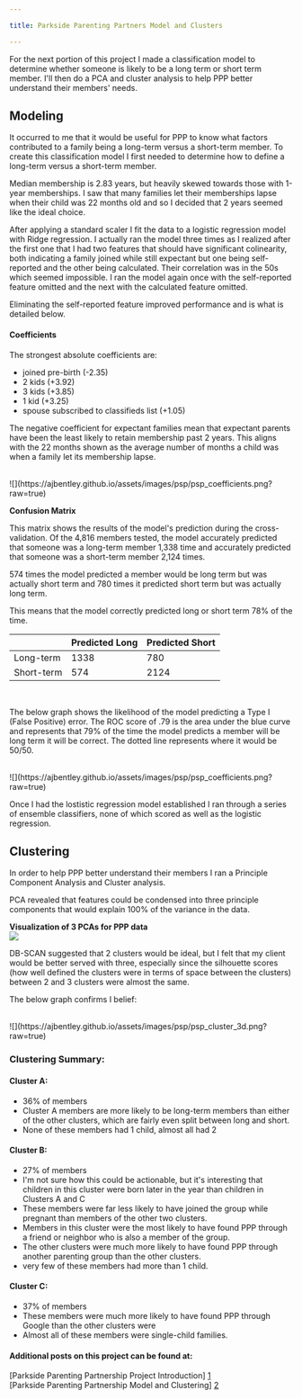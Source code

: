 ```yaml
---

title: Parkside Parenting Partners Model and Clusters

---
```


For the next portion of this project I made a classification model to determine whether someone is likely to be a long term or short term member. I'll then do a PCA and cluster analysis to help PPP better understand their members' needs.


## Modeling
It occurred to me that it would be useful for PPP to know what factors contributed to a family being a long-term versus a short-term member. To create this classification model I first needed to determine how to define a long-term versus a short-term member.

Median membership is 2.83 years, but heavily skewed towards those with 1-year memberships. I saw that many families let their memberships lapse when their child was 22 months old and so I decided that 2 years seemed like the ideal choice.

After applying a standard scaler I fit the data to a logistic regression model with Ridge regression. I actually ran the model three times as I realized after the first one that I had two features that should have significant colinearity, both indicating a family joined while still expectant but one being self-reported and the other being calculated. Their correlation was in the 50s which seemed impossible. I ran the model again once with the self-reported feature omitted and the next with the calculated feature omitted.

Eliminating the self-reported feature improved performance and is what is detailed below.

#### Coefficients

The strongest absolute coefficients are:

- joined pre-birth (-2.35)
- 2 kids (+3.92)
- 3 kids (+3.85)
- 1 kid (+3.25)
- spouse subscribed to classifieds list (+1.05)

The negative coefficient for expectant families mean that expectant parents have been the least likely to retain membership past 2 years. This aligns with the 22 months shown as the average number of months a child was when a family let its membership lapse.


<br>
![](https://ajbentley.github.io/assets/images/psp/psp_coefficients.png?raw=true)
<br>


__Confusion Matrix__

This matrix shows the results of the model's prediction during the cross-validation. Of the 4,816 members tested, the model accurately predicted that someone was a long-term member 1,338 time and accurately predicted that someone was a short-term member 2,124 times.

574 times the model predicted a member would be long term but was actually short term and 780 times it predicted short term but was actually long term.

This means that the model correctly predicted long or short term 78% of the time.

|	 |  Predicted Long  |  Predicted Short  |
|--------|------------|------------------|
|Long-term  |	 1338 | 780 |
|Short-term	 |  574 | 2124 |
<br>

The below graph shows the likelihood of the model predicting a Type I (False Positive) error. The ROC score of .79 is the area under the blue curve and represents that 79% of the time the model predicts a member will be long term it will be correct. The dotted line represents where it would be 50/50.

<br>
![](https://ajbentley.github.io/assets/images/psp/psp_coefficients.png?raw=true)
<br>

Once I had the lostistic regression model established I ran through a series of ensemble classifiers, none of which scored as well as the logistic regression.

## Clustering

In order to help PPP better understand their members I ran a Principle Component Analysis and Cluster analysis.

PCA revealed that features could be condensed into three principle components that would explain 100% of the variance in the data.

__Visualization of 3 PCAs for PPP data__
<br>
![](https://ajbentley.github.io/assets/images/psp/psp_pca_3dscat.png?raw=true)
<br>


DB-SCAN suggested that 2 clusters would be ideal, but I felt that my client would be better served with three, especially since the silhouette scores (how well defined the clusters were in terms of space between the clusters) between 2 and 3 clusters were almost the same.

The below graph confirms I belief:

<br>
![](https://ajbentley.github.io/assets/images/psp/psp_cluster_3d.png?raw=true)
<br>


### Clustering Summary:

#### Cluster A:
* 36% of members
* Cluster A members are more likely to be long-term members than either of the other clusters, which are fairly even split between long and short.
* None of these members had 1 child, almost all had 2


#### Cluster B:
* 27% of members
* I'm not sure how this could be actionable, but it's interesting that children in this cluster were born later in the year than children in Clusters A and C
* These members were far less likely to have joined the group while pregnant than members of the other two clusters.
* Members in this cluster were the most likely to have found PPP through a friend or neighbor who is also a member of the group.
* The other clusters were much more likely to have found PPP through another parenting group than the other clusters.
* very few of these members had more than 1 child.


#### Cluster C:
* 37% of members
* These members were much more likely to have found PPP through Google than the other clusters were
* Almost all of these members were single-child families.

#### Additional posts on this project can be found at:

[Parkside Parenting Partnership Project Introduction] [1]
<br>
[Parkside Parenting Partnership Model and Clustering] [2]

[1]: https://ajbentley.github.io/psp_intro/
[2]: https://ajbentley.github.io/psp_eda_1/
